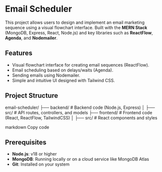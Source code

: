 # Email Scheduler

This project allows users to design and implement an email marketing sequence using a visual flowchart interface. Built with the **MERN Stack** (MongoDB, Express, React, Node.js) and key libraries such as **ReactFlow**, **Agenda**, and **Nodemailer**.

## Features
- Visual flowchart interface for creating email sequences (ReactFlow).
- Email scheduling based on delays/waits (Agenda).
- Sending emails using Nodemailer.
- Simple and intuitive UI designed with Tailwind CSS.

## Project Structure
email-scheduler/ ├── backend/ # Backend code (Node.js, Express) │ ├── src/ # API routes, controllers, and models ├── frontend/ # Frontend code (React, ReactFlow, TailwindCSS) │ ├── src/ # React components and styles

markdown
Copy code

## Prerequisites
- **Node.js**: v18 or higher
- **MongoDB**: Running locally or on a cloud service like MongoDB Atlas
- **Git**: Installed on your system





